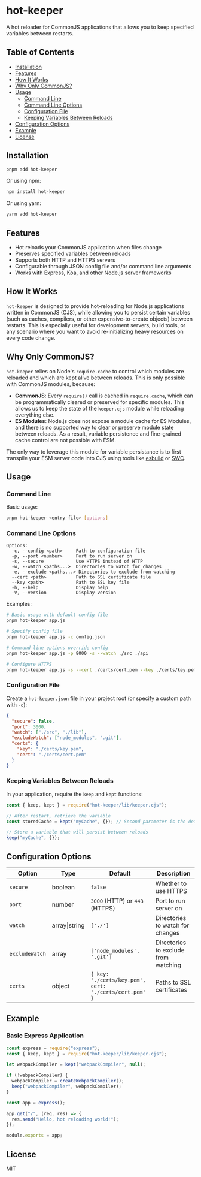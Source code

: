 # hot-keeper

A hot reloader for CommonJS applications that allows you to keep specified variables between restarts.

## Table of Contents

- [Installation](#installation)
- [Features](#features)
- [How It Works](#how-it-works)
- [Why Only CommonJS?](#why-only-commonjs)
- [Usage](#usage)
  - [Command Line](#command-line)
  - [Command Line Options](#command-line-options)
  - [Configuration File](#configuration-file)
  - [Keeping Variables Between Reloads](#keeping-variables-between-reloads)
- [Configuration Options](#configuration-options)
- [Example](#example)
- [License](#license)

## Installation

```bash
pnpm add hot-keeper
```

Or using npm:

```bash
npm install hot-keeper
```

Or using yarn:

```bash
yarn add hot-keeper
```

## Features

- Hot reloads your CommonJS application when files change
- Preserves specified variables between reloads
- Supports both HTTP and HTTPS servers
- Configurable through JSON config file and/or command line arguments
- Works with Express, Koa, and other Node.js server frameworks

## How It Works

`hot-keeper` is designed to provide hot-reloading for Node.js applications written in CommonJS (CJS), while allowing you to persist certain variables (such as caches, compilers, or other expensive-to-create objects) between restarts. This is especially useful for development servers, build tools, or any scenario where you want to avoid re-initializing heavy resources on every code change.

## Why Only CommonJS?

`hot-keeper` relies on Node's `require.cache` to control which modules are reloaded and which are kept alive between reloads. This is only possible with CommonJS modules, because:

- **CommonJS**: Every `require()` call is cached in `require.cache`, which can be programmatically cleared or preserved for specific modules. This allows us to keep the state of the `keeper.cjs` module while reloading everything else.
- **ES Modules**: Node.js does not expose a module cache for ES Modules, and there is no supported way to clear or preserve module state between reloads. As a result, variable persistence and fine-grained cache control are not possible with ESM.

The only way to leverage this module for variable persistance is to first transpile your ESM server code into CJS using tools like [esbuild](https://esbuild.github.io) or [SWC](https://swc.rs).

## Usage

### Command Line

Basic usage:

```bash
pnpm hot-keeper <entry-file> [options]
```

### Command Line Options

```
Options:
  -c, --config <path>     Path to configuration file
  -p, --port <number>     Port to run server on
  -s, --secure            Use HTTPS instead of HTTP
  -w, --watch <paths...>  Directories to watch for changes
  -e, --exclude <paths...> Directories to exclude from watching
  --cert <path>           Path to SSL certificate file
  --key <path>            Path to SSL key file
  -h, --help              Display help
  -V, --version           Display version
```

Examples:

```bash
# Basic usage with default config file
pnpm hot-keeper app.js

# Specify config file
pnpm hot-keeper app.js -c config.json

# Command line options override config
pnpm hot-keeper app.js -p 8000 -s --watch ./src ./api

# Configure HTTPS
pnpm hot-keeper app.js -s --cert ./certs/cert.pem --key ./certs/key.pem
```

### Configuration File

Create a `hot-keeper.json` file in your project root (or specify a custom path with `-c`):

```json
{
  "secure": false,
  "port": 3000,
  "watch": ["./src", "./lib"],
  "excludeWatch": ["node_modules", ".git"],
  "certs": {
    "key": "./certs/key.pem",
    "cert": "./certs/cert.pem"
  }
}
```

### Keeping Variables Between Reloads

In your application, require the `keep` and `kept` functions:

```js
const { keep, kept } = require("hot-keeper/lib/keeper.cjs");

// After restart, retrieve the variable
const storedCache = kept("myCache", {}); // Second parameter is the default value

// Store a variable that will persist between reloads
keep("myCache", {});
```

## Configuration Options

| Option         | Type          | Default                                                | Description                          |
| -------------- | ------------- | ------------------------------------------------------ | ------------------------------------ |
| `secure`       | boolean       | `false`                                                | Whether to use HTTPS                 |
| `port`         | number        | `3000` (HTTP) or `443` (HTTPS)                         | Port to run server on                |
| `watch`        | array\|string | `['./']`                                               | Directories to watch for changes     |
| `excludeWatch` | array         | `['node_modules', '.git']`                             | Directories to exclude from watching |
| `certs`        | object        | `{ key: './certs/key.pem', cert: './certs/cert.pem' }` | Paths to SSL certificates            |

## Example

### Basic Express Application

```js
const express = require("express");
const { keep, kept } = require("hot-keeper/lib/keeper.cjs");

let webpackCompiler = kept("webpackCompiler", null);

if (!webpackCompiler) {
  webpackCompiler = createWebpackCompiler();
  keep("webpackCompiler", webpackCompiler);
}

const app = express();

app.get("/", (req, res) => {
  res.send("Hello, hot reloading world!");
});

module.exports = app;
```

## License

MIT
